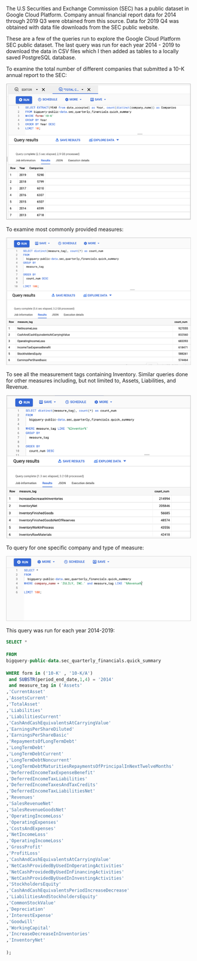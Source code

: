

The U.S Securities and Exchange Commission (SEC) has a public dataset in Google Cloud Platform. Company annual financial report data for 2014 through 2019 Q3 were obtained from this source.  Data for 2019 Q4 was obtained with data file downloads from the SEC public website. 

These are a few of the queries run to explore the Google Cloud Platform SEC public dataset.  The last query was run for each year 2014 - 2019 to download the data in CSV files which I then added as tables to a locally saved PostgreSQL database. 

To examine the total number of different companies that submitted a 10-K annual report to the SEC:  

![gcp_by_year](../GCP_queries/gcp_sec_by_year.png)



To examine most commonly provided measures: 

![gcp_by_measure_tag](../GCP_queries/gcp_sec_measure_tags.png)



To see all the measurement tags containing Inventory.  Similar queries done for other measures including, but not limited to, Assets, Liabilities, and Revenue. 

![inventory_search](../GCP_queries/gcp_sec_inventory_search.png)



To query for one specific company and type of measure: 

![company_measure_search](../GCP_queries/gcp_sec_company_measure_search.png)



This query was run for each year 2014-2019:

```sql
SELECT *

FROM
bigquery-public-data.sec_quarterly_financials.quick_summary

WHERE form in ('10-K' , '10-K/A') 
 and SUBSTR(period_end_date,1,4) = '2014'
 and measure_tag in ('Assets' 
,'CurrentAsset'
,'AssetsCurrent'
,'TotalAsset'
,'Liabilities'
,'LiabilitiesCurrent'
,'CashAndCashEquivalentsAtCarryingValue'
,'EarningsPerShareDiluted'
,'EarningsPerShareBasic'
,'RepaymentsOfLongTermDebt'
,'LongTermDebt'
,'LongTermDebtCurrent'
,'LongTermDebtNoncurrent'
,'LongTermDebtMaturitiesRepaymentsOfPrincipalInNextTwelveMonths'
,'DeferredIncomeTaxExpenseBenefit'
,'DeferredIncomeTaxLiabilities'
,'DeferredIncomeTaxesAndTaxCredits'
,'DeferredIncomeTaxLiabilitiesNet'
,'Revenues'
,'SalesRevenueNet'
,'SalesRevenueGoodsNet'
,'OperatingIncomeLoss'
,'OperatingExpenses'
,'CostsAndExpenses'
,'NetIncomeLoss'
,'OperatingIncomeLoss'
,'GrossProfit'
,'ProfitLoss'
,'CashAndCashEquivalentsAtCarryingValue'
,'NetCashProvidedByUsedInOperatingActivities'
,'NetCashProvidedByUsedInFinancingActivities'
,'NetCashProvidedByUsedInInvestingActivities'
,'StockholdersEquity'
,'CashAndCashEquivalentsPeriodIncreaseDecrease'
,'LiabilitiesAndStockholdersEquity'
,'CommonStockValue'
,'Depreciation'
,'InterestExpense'
,'Goodwill'
,'WorkingCapital'
,'IncreaseDecreaseInInventories'
,'InventoryNet'

);

```

